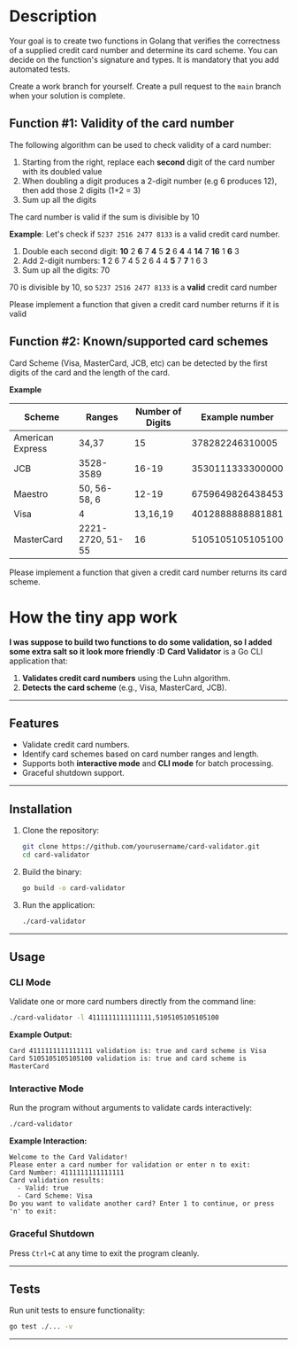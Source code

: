 # Description

Your goal is to create two functions in Golang that verifies the correctness of a supplied credit card number and determine its card scheme. You can decide on the function's signature and types. It is mandatory that you add automated tests.

Create a work branch for yourself. Create a pull request to the `main` branch when your solution is complete.

## Function #1: Validity of the card number

The following algorithm can be used to check validity of a card number:

1. Starting from the right, replace each **second** digit of the card number with its doubled value
2. When doubling a digit produces a 2-digit number (e.g 6 produces 12), then add those 2 digits (1+2 = 3)
3. Sum up all the digits

The card number is valid if the sum is divisible by 10

**Example**: Let's check if `5237 2516 2477 8133` is a valid credit card number.

1. Double each second digit: **10** 2 **6** 7 **4** 5 **2** 6 **4** 4 **14** 7 **16** 1 **6** 3
2. Add 2-digit numbers: **1** 2 6 7 4 5 2 6 4 4 **5** 7 **7** 1 6 3
3. Sum up all the digits: 70

70 is divisible by 10, so `5237 2516 2477 8133` is a **valid** credit card number

Please implement a function that given a credit card number returns if it is valid

## Function #2: Known/supported card schemes

Card Scheme (Visa, MasterCard, JCB, etc) can be detected by the first digits of the card and the length of the card.

**Example**

| Scheme           | Ranges           | Number of Digits | Example number   |
|---               |---               |---               |---
| American Express | 34,37            | 15               | 378282246310005  |
| JCB              | 3528-3589        | 16-19            | 3530111333300000 |
| Maestro          | 50, 56-58, 6     | 12-19            | 6759649826438453 |
| Visa             | 4                | 13,16,19         | 4012888888881881 |
| MasterCard       | 2221-2720, 51-55 | 16               | 5105105105105100 |


Please implement a function that given a credit card number returns its card scheme.

# How the tiny app work
**I was suppose to build two functions to do some validation, so I added some extra salt so it look more friendly :D**
 **Card Validator** is a Go CLI application that:
1. **Validates credit card numbers** using the Luhn algorithm.
2. **Detects the card scheme** (e.g., Visa, MasterCard, JCB).

---

## Features
- Validate credit card numbers.
- Identify card schemes based on card number ranges and length.
- Supports both **interactive mode** and **CLI mode** for batch processing.
- Graceful shutdown support.
---

## Installation

1. Clone the repository:
   ```bash
   git clone https://github.com/yourusername/card-validator.git
   cd card-validator
   ```

2. Build the binary:
   ```bash
   go build -o card-validator
   ```

3. Run the application:
   ```bash
   ./card-validator
   ```
---
## Usage

### CLI Mode
Validate one or more card numbers directly from the command line:

```bash
./card-validator -l 4111111111111111,5105105105105100
```

**Example Output:**
```plaintext
Card 4111111111111111 validation is: true and card scheme is Visa
Card 5105105105105100 validation is: true and card scheme is MasterCard
```

### Interactive Mode
Run the program without arguments to validate cards interactively:

```bash
./card-validator
```

**Example Interaction:**
```plaintext
Welcome to the Card Validator!
Please enter a card number for validation or enter n to exit:
Card Number: 4111111111111111
Card validation results:
  - Valid: true
  - Card Scheme: Visa
Do you want to validate another card? Enter 1 to continue, or press 'n' to exit:
```

### Graceful Shutdown
Press `Ctrl+C` at any time to exit the program cleanly.


---

## Tests
Run unit tests to ensure functionality:

```bash
go test ./... -v
```

---